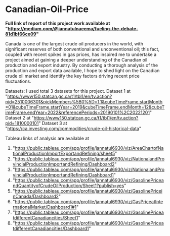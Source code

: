 # Canadian-Oil-Price

**Full link of report of this project work available at "https://medium.com/@jannatulnaeema/fueling-the-debate-81d1bf66ce09"**

Canada is one of the largest crude oil producers in the world, with significant reserves of both conventional and unconventional oil; this fact, coupled with recent spikes in gas prices, has inspired me to undertake a project aimed at gaining a deeper understanding of the Canadian oil production and export industry. By conducting a thorough analysis of the production and export data available, I hope to shed light on the Canadian crude oil market and identify the key factors driving recent price fluctuations.

Datasets: I used total 3 datasets for this project.
Dataset 1 at "https://www150.statcan.gc.ca/t1/tbl1/en/tv.action?pid=2510006301&pickMembers%5B0%5D=1.1&cubeTimeFrame.startMonth=01&cubeTimeFrame.startYear=2019&cubeTimeFrame.endMonth=12&cubeTimeFrame.endYear=2022&referencePeriods=20190101%2C20221201"
Dataset 2 at "https://www150.statcan.gc.ca/t1/tbl1/en/tv.action?pid=1810000101"
Dataset 3 at "https://ca.investing.com/commodities/crude-oil-historical-data"

Tableau links of analysis are available at 
1. "https://public.tableau.com/app/profile/jannatul6930/viz/AreaChartofNationalProductionImportExportandRefining/sheet5"
2. "https://public.tableau.com/app/profile/jannatul6930/viz/NationalandProvincialProductionImportandRefining/Dashboard2"
3. "https://public.tableau.com/app/profile/jannatul6930/viz/NationalandProvincialProductionImportandRefining/Dashboard1"
4. "https://public.tableau.com/app/profile/jannatul6930/viz/GasolinePriceandQuantityofCrudeOilProduction/Sheet1?publish=yes"
5. "https://public.tableau.com/app/profile/jannatul6930/viz/GasolinePriceinCanada/Dashboard2"
6. "https://public.tableau.com/app/profile/jannatul6930/viz/GasPriceatInternationalMarket/Dashboard1#1"
7. "https://public.tableau.com/app/profile/jannatul6930/viz/GasolinePriceatdifferentCanadiancities/Sheet1"
8. "https://public.tableau.com/app/profile/jannatul6930/viz/GasolinePriceatdifferentCanadiancities/Dashboard1"
